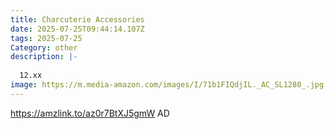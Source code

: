 ```yaml
---
title: Charcuterie Accessories
date: 2025-07-25T09:44:14.107Z
tags: 2025-07-25
Category: other
description: |-
  
  12.xx
image: https://m.media-amazon.com/images/I/71b1FIQdjIL._AC_SL1280_.jpg
---
```

 https://amzlink.to/az0r7BtXJ5gmW
AD